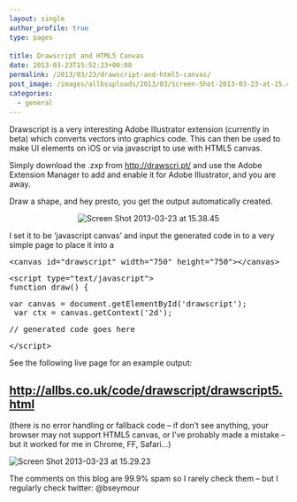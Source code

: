 ```yaml
---
layout: single
author_profile: true
type: pages

title: Drawscript and HTML5 Canvas
date: 2013-03-23T15:52:23+00:00
permalink: /2013/03/23/drawscript-and-html5-canvas/
post_image: /images/allbsuploads/2013/03/Screen-Shot-2013-03-23-at-15.47.54.png
categories:
  - general
---
```

Drawscript is a very interesting Adobe Illustrator extension (currently in beta) which converts vectors into graphics code. This can then be used to make UI elements on iOS or via javascript to use with HTML5 canvas.

Simply download the .zxp from <a title="http://drawscri.pt/" href="http://drawscri.pt/" target="_blank">http://drawscri.pt/</a> and use the Adobe Extension Manager to add and enable it for Adobe Illustrator, and you are away.

Draw a shape, and hey presto, you get the output automatically created.

<p style="text-align: center;">
  <img class="aligncenter  wp-image-1188" src="/images/allbsuploads/2013/03/Screen-Shot-2013-03-23-at-15.38.45-1024x658.png" alt="Screen Shot 2013-03-23 at 15.38.45" width="430" height="277" srcset="/images/allbsuploads/2013/03/Screen-Shot-2013-03-23-at-15.38.45-1024x658.png 1024w, /images/allbsuploads/2013/03/Screen-Shot-2013-03-23-at-15.38.45.png 1113w" sizes="(max-width: 430px) 100vw, 430px" />
</p>

I set it to be &#8216;javascript canvas&#8217; and input the generated code in to a very simple page to place it into a <canvas>

<pre>&lt;canvas id="drawscript" width="750" height="750"&gt;&lt;/canvas&gt;</pre>

<pre>&lt;script type="text/javascript"&gt;
function draw() {</pre>

<pre>var canvas = document.getElementById('drawscript');
 var ctx = canvas.getContext('2d');</pre>

<pre>// generated code goes here</pre>

<pre>&lt;/script&gt;</pre>

See the following live page for an example output:

## <span style="color: #800000;"><a title="http://allbs.co.uk/code/drawscript/drawscript5.html" href="/code/drawscript/drawscript5.html" target="_blank"><span style="color: #800000;">http://allbs.co.uk/code/drawscript/drawscript5.html</span></a></span>

(there is no error handling or fallback code &#8211; if don&#8217;t see anything, your browser may not support HTML5 canvas, or I&#8217;ve probably made a mistake &#8211; but it worked for me in Chrome, FF, Safari&#8230;)

<img class="aligncenter size-full wp-image-1189" src="/images/allbsuploads/2013/03/Screen-Shot-2013-03-23-at-15.29.23.png" alt="Screen Shot 2013-03-23 at 15.29.23" width="489" height="441" srcset="/images/allbsuploads/2013/03/Screen-Shot-2013-03-23-at-15.29.23-300x270.png 300w, /images/allbsuploads/2013/03/Screen-Shot-2013-03-23-at-15.29.23.png 489w" sizes="(max-width: 489px) 100vw, 489px" />

The comments on this blog are 99.9% spam so I rarely check them &#8211; but I regularly check twitter: @bseymour

&nbsp;

&nbsp;
